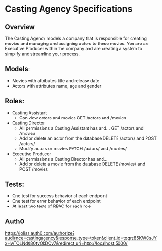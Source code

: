 # Casting Agency Specifications

## Overview
The Casting Agency models a company that is responsible for creating movies and managing and assigning actors to those movies. You are an Executive Producer within the company and are creating a system to simplify and streamline your process.

## Models:
- Movies with attributes title and release date
- Actors with attributes name, age and gender

## Roles:
- Casting Assistant
    + Can view actors and movies GET /actors and /movies
- Casting Director
    + All permissions a Casting Assistant has and… GET /actors and /movies
    + Add or delete an actor from the database DELETE /actors/ and POST /actors/
    + Modify actors or movies  PATCH /actors/ and /movies/
- Executive Producer
    + All permissions a Casting Director has and…
    + Add or delete a movie from the database DELETE /movies/ and POST /movies

## Tests:
- One test for success behavior of each endpoint
- One test for error behavior of each endpoint
- At least two tests of RBAC for each role

## Auth0
https://jolisa.auth0.com/authorize?audience=castingagency&response_type=token&client_id=tqqrz85KWCsJYxHwTOLNd080tvOkDCv7&redirect_uri=http://localhost:5000/